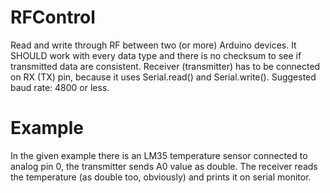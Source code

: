 # RFControl
Read and write through RF between two (or more) Arduino devices.
It SHOULD work with every data type and there is no checksum to see if transmitted data are consistent.
Receiver (transmitter) has to be connected on RX (TX) pin, because it uses Serial.read() and Serial.write().
Suggested baud rate: 4800 or less.

# Example
In the given example there is an LM35 temperature sensor connected to analog pin 0, the transmitter sends A0 value as double. The receiver reads the temperature (as double too, obviously) and prints it on serial monitor.